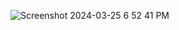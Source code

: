 ![Screenshot 2024-03-25 6 52 41 PM](https://github.com/mslaksh/FastAPI-CRUD-app/assets/90710912/df13d693-3d5e-4491-97cb-68d92efb6816)
